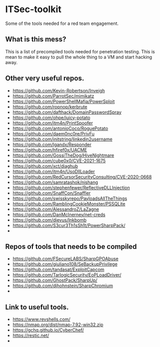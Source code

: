 # ITSec-toolkit
Some of the tools needed for a red team engagement.

## What is this mess?
This is a list of precompiled tools needed for penetration testing. This is mean to make it easy to pull the whole thing to a VM and start hacking away.

## Other very useful repos.
- https://github.com/Kevin-Robertson/Inveigh
- https://github.com/ParrotSec/mimikatz
- https://github.com/PowerShellMafia/PowerSploit
- https://github.com/ropnop/kerbrute
- https://github.com/dafthack/DomainPasswordSpray
- https://github.com/ohpe/juicy-potato
- https://github.com/itm4n/PrintSpoofer
- https://github.com/antonioCoco/RoguePotato
- https://github.com/daem0nc0re/PrivFu
- https://github.com/initstring/linkedin2username
- https://github.com/lgandx/Responder
- https://github.com/hfiref0x/UACME
- https://github.com/GossiTheDog/HiveNightmare
- https://github.com/cube0x0/CVE-2021-1675
- https://github.com/xct/diaghub
- https://github.com/itm4n/UsoDllLoader
- https://github.com/RedCursorSecurityConsulting/CVE-2020-0668
- https://github.com/samratashok/nishang
- https://github.com/stephenfewer/ReflectiveDLLInjection
- https://github.com/SnaffCon/Snaffler
- https://github.com/swisskyrepo/PayloadsAllTheThings
- https://github.com/RamblingCookieMonster/PSSQLite
- https://github.com/AlessandroZ/LaZagne
- https://github.com/DanMcInerney/net-creds
- https://github.com/dievus/lnkbomb
- https://github.com/S3cur3Th1sSh1t/PowerSharpPack/
- 

## Repos of tools that needs to be compiled
- https://github.com/FSecureLABS/SharpGPOAbuse
- https://github.com/giuliano108/SeBackupPrivilege
- https://github.com/tandasat/ExploitCapcom
- https://github.com/TarlogicSecurity/EoPLoadDriver/
- https://github.com/GhostPack/SharpUp/
- https://github.com/djhohnstein/SharpChromium
- 

## Link to useful tools.
- https://www.revshells.com/
- https://nmap.org/dist/nmap-7.92-win32.zip
- https://gchq.github.io/CyberChef/
- https://restic.net/
- 
